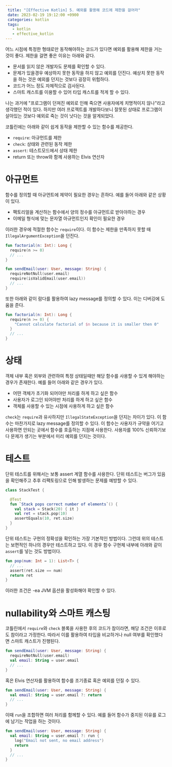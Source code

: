 ```yaml
---
 title: "[Effective Kotlin] 5. 예외를 활용해 코드에 제한을 걸어라"
 date: 2023-02-19 19:12:00 +0900
 categories: kotlin
 tags:
   - kotlin
   - effective_kotlin
---
```


어느 시점에 특정한 형태로만 동작해야하는 코드가 있다면 예외를 활용해 제한을 거는 것이 좋다.
제한을 걸면 좋은 이유는 아래와 같다.

- 문서를 읽지 않은 개발자도 문제를 확인할 수 있다.
- 문제가 있을경우 예상하지 못한 동작을 하지 않고 예외를 던진다. 예상치 못한 동작을 하는 것은 예외를 던지는 것보다 굉장히 위험하다.
- 코드가 어느 정도 자체적으로 검사된다.
- 스마트 캐스트를 이용할 수 있어 타입 캐스트를 적게 할 수 있다.

나는 과거에 "프로그램이 던져진 예외로 인해 죽으면 사용자에게 치명적이지 않나"라고 생각했던 적이 있다.
하지만 여러 프로젝트를 개발하다보니 잘못된 상태로 프로그램이 살아있는 것보다 예외로 죽는 것이 낫다는 것을 알게되었다.

코틀린에는 아래와 같이 쉽게 동작을 제한할 수 있는 함수를 제공한다.

- `require`: 아규먼트를 제한
- `check`: 상태와 관련된 동작 제한
- `assert`: 테스트모드에서 상태 제한
- return 또는 throw와 함께 사용하는 Elvis 연산자

# 아규먼트

함수를 정의할 때 아규먼트에 제약이 필요한 경우는 흔하다. 예를 들어 아래와 같은 상황이 있다.

- 팩토리얼을 계산하는 함수에서 양의 정수를 아규먼트로 받아야하는 경우
- 이메일 형식에 맞는 문자열 아규먼트인지 확인이 필요한 경우

이러한 경우에 적절한 함수는 `require`이다. 이 함수는 제한을 만족하지 못할 때 `IllegalArgumentException`을 던진다.

```kotlin
fun factorial(n: Int): Long {
  require(n >= 0)
  // ...
}

fun sendEmail(user: User, message: String) {
  requireNotNull(user.email)
  require(isValidEmail(user.email))
  // ...
}
```

또한 아래와 같이 람다를 활용하여 lazy message를 정의할 수 있다. 이는 디버깅에 도움을 준다.

```kotlin
fun factorial(n: Int): Long {
  require(n >= 0) {
    "Cannot calculate factorial of $n because it is smaller then 0"
  }
  // ...
}
```

# 상태

객체 내부 혹은 외부와 관련하여 특정 상태일때만 해당 함수를 사용할 수 있게 해야하는 경우가 존재한다. 예를 들어 아래와 같은 경우가 있다.

- 어떤 객체가 초기화 되어야만 처리를 하게 하고 싶은 함수
- 사용자가 로그인 되어야만 처리를 하게 하고 싶은 함수
- 객체를 사용할 수 있는 시점에 사용하게 하고 싶은 함수

`check`는 `require`과 유사하지만 `IllegalStateException`을 던지는 차이가 있다. 이 함수는 마찬가지로 lazy message를 정의할 수 있다.
이 함수는 사용자가 규약을 어기고 사용하면 안되는 곳에서 함수를 호출하는 지점에 사용한다. 사용자를 100% 신뢰하기보다 문제가 생기는 부분에서 미리 예외를 던지는 것이다.

# 테스트

단위 테스트를 위해서는 보통 assert 계열 함수를 사용한다. 단위 테스트는 버그가 있음을 확인해주고 추후 리팩토링으로 인해 발생하는 문제를 예방할 수 있다.

```kotlin
class StackTest {

  @Test
  fun `Stack pops correct number of elements`() {
    val stack = Stack(20) { it }
    val ret = stack.pop(10)
    assertEquals(10, ret.size)
  }
}
```

단위 테스트는 구현의 정확성을 확인하는 가장 기본적인 방법이다. 그런데 위의 테스트는 보편적인 하나의 경우만 테스트하고 있다.
이 경우 함수 구현체 내부에 아래와 같이 `assert`를 넣는 것도 방법이다.

```kotlin
fun pop(num: Int = 1): List<T> {
  // ...
  assert(ret.size == num)
  return ret
}
```

이러한 조건은 -ea JVM 옵션을 활성화해야 확인할 수 있다.

# nullability와 스마트 캐스팅

코틀린에서 `require`와 `check` 블록을 사용한 후의 코드가 참이라면, 해당 조건은 이후로도 참이라고 가정한다.
따라서 이를 활용하여 타입을 비교하거나 null 여부를 확인했다면 스마트 캐스트가 진행된다.

```kotlin
fun sendEmail(user: User, message: String) {
  requireNotNull(user.email)
  val email: String = user.email
  // ...
}
```

혹은 Elvis 연산자를 활용하여 함수를 조기종료 혹은 예외를 던질 수 있다.

```kotlin
fun sendEmail(user: User, message: String) {
  val email: String = user.email ?: return
  // ...
}
```

이때 `run`을 조합하면 여러 처리를 함께할 수 있다. 예를 들어 함수가 중지된 이유를 로그에 남기는 작업을 하는 것이다.

```kotlin
fun sendEmail(user: User, message: String) {
  val email: String = user.email ?: run {
    log("Email not sent, no email address")
    return
  }
  // ...
}
```
